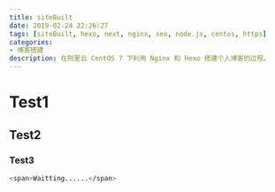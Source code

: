 ```yaml
---
title: siteBuilt
date: 2019-02-24 22:26:27
tags: [siteBuilt, hexo, next, nginx, seo, node.js, centos, https]
categories:
- 博客搭建
description: 在阿里云 CentOS 7 下利用 Nginx 和 Hexo 搭建个人博客的过程。
---
```

# Test1

## Test2

### Test3

```bash
<span>Waitting......</span>
```
